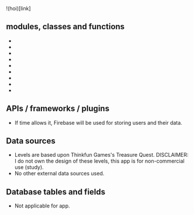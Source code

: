  !(hoi)[link]

## modules, classes and functions
- 
-
-
-
-
-
-
-
-

## APIs / frameworks / plugins
- If time allows it, Firebase will be used for storing users and their data. 

## Data sources 
- Levels are based upon Thinkfun Games's Treasure Quest. 
  DISCLAIMER: I do not own the design of these levels, this app is for non-commercial use (study).
- No other external data sources used.  

## Database tables and fields 
- Not applicable for app. 
